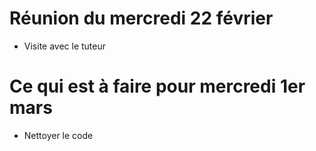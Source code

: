 # Réunion du mercredi 22 février
- Visite avec le tuteur

# Ce qui est à faire pour mercredi 1er mars
- Nettoyer le code 
